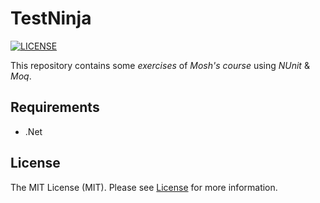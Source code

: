 # TestNinja

[![LICENSE](https://img.shields.io/badge/license-MIT-green)](LICENSE)

This repository contains some _exercises_ of _Mosh's course_ using _NUnit_ & _Moq_.

## Requirements

- .Net

## License

The MIT License (MIT). Please see [License](LICENSE) for more information.
